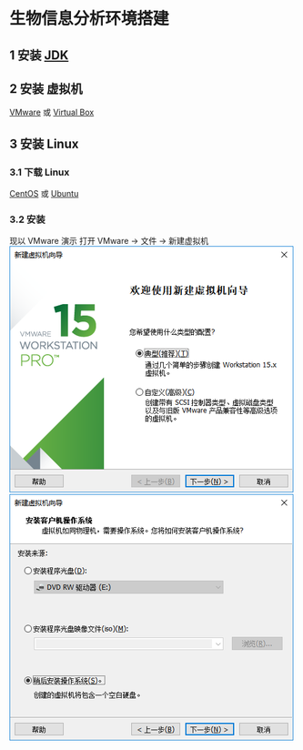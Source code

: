 # 生物信息分析环境搭建
## 1 安装 [JDK](https://www.oracle.com/technetwork/java/javase/downloads/jdk11-downloads-5066655.html)
## 2 安装 虚拟机 
[VMware](https://www.vmware.com/go/getworkstation-win) 或 [Virtual Box](https://www.virtualbox.org/wiki/Downloads)
## 3 安装 Linux
### 3.1 下载 Linux
[CentOS](https://www.centos.org/) 或 [Ubuntu](https://www.ubuntu.com/download/desktop)
### 3.2 安装
现以 VMware 演示
打开 VMware -> 文件 -> 新建虚拟机
![](https://github.com/QifengSun/bioinfomatics/blob/master/png/vmware_1.png)
![](https://github.com/QifengSun/bioinfomatics/blob/master/png/vmware_2.png)
